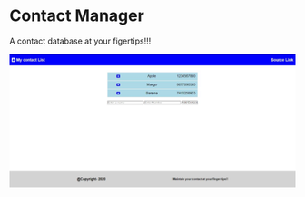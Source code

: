 # Contact Manager
A contact database at your figertips!!!

![ScreenShort](https://github.com/Yaswant-Kumar-Singhi/ContactList/blob/master/Screenshort.JPG)
